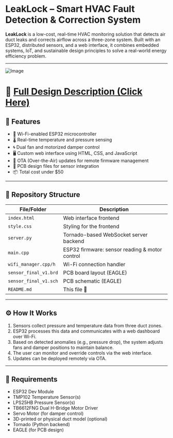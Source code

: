 # LeakLock – Smart HVAC Fault Detection & Correction System

**LeakLock** is a low-cost, real-time HVAC monitoring solution that detects air duct leaks and corrects airflow across a three-zone system. Built with an ESP32, distributed sensors, and a web interface, it combines embedded systems, IoT, and sustainable design principles to solve a real-world energy efficiency problem.

---
![Image](https://github.com/user-attachments/assets/7bac3121-fc6c-4088-bebc-9764c4e9dd74)

# 📄 [Full Design Description (Click Here)](description.md)


## 🔧 Features

- 📶 Wi-Fi-enabled ESP32 microcontroller
- 🌡️ Real-time temperature and pressure sensing
- 🌀 Dual fan and motorized damper control
- 🖥️ Custom web interface using HTML, CSS, and JavaScript
- 🔄 OTA (Over-the-Air) updates for remote firmware management
- 🧩 PCB design files for sensor integration
- 📦 Total cost under $50

---

## 📁 Repository Structure

| File/Folder              | Description                                       |
|--------------------------|---------------------------------------------------|
| `index.html`             | Web interface frontend                           |
| `style.css`              | Styling for the frontend                         |
| `server.py`              | Tornado-based WebSocket server backend           |
| `main.cpp`               | ESP32 firmware: sensor reading & motor control   |
| `wifi_manager.cpp/h`     | Wi-Fi connection handler                         |
| `sensor_final_v1.brd`    | PCB board layout (EAGLE)                         |
| `sensor_final_v1.sch`    | PCB schematic (EAGLE)                            |
| `README.md`              | This file 📄                                     |

---

## ⚙️ How It Works

1. Sensors collect pressure and temperature data from three duct zones.
2. ESP32 processes this data and communicates with a web dashboard over Wi-Fi.
3. Based on detected anomalies (e.g., pressure drop), the system adjusts fans and damper positions to maintain balance.
4. The user can monitor and override controls via the web interface.
5. Updates can be deployed remotely via OTA.

---


## 🚀 Requirements

- ESP32 Dev Module
- TMP102 Temperature Sensor(s)
- LPS25HB Pressure Sensor(s)
- TB6612FNG Dual H-Bridge Motor Driver
- Servo Motor (for damper control)
- 3D-printed or physical duct model (optional)
- Tornado (Python backend)
- EAGLE (for PCB design)
